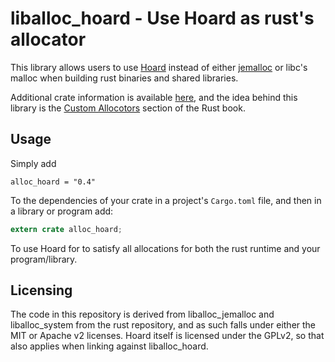 liballoc_hoard - Use Hoard as rust's allocator
==============================================

This library allows users to use [Hoard](http://www.hoard.org/)
instead of either [jemalloc](http://www.canonware.com/jemalloc/) or
libc's malloc when building rust binaries and shared libraries.

Additional crate information is available
[here](https://crates.io/crates/alloc_hoard/), and the idea behind
this library is the [Custom
Allocotors](https://doc.rust-lang.org/book/custom-allocators.html)
section of the Rust book.

Usage
-----

Simply add

    alloc_hoard = "0.4"

To the dependencies of your crate in a project's `Cargo.toml` file,
and then in a library or program add:

```rust
extern crate alloc_hoard;
```

To use Hoard for to satisfy all allocations for both the rust runtime
and your program/library.


Licensing
---------

The code in this repository is derived from liballoc_jemalloc and
liballoc_system from the rust repository, and as such falls under
either the MIT or Apache v2 licenses.  Hoard itself is licensed under
the GPLv2, so that also applies when linking against liballoc_hoard.
